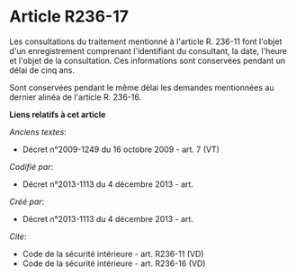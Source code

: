 # Article R236-17

Les consultations du traitement mentionné à l'article R. 236-11 font l'objet d'un enregistrement comprenant l'identifiant du
consultant, la date, l'heure et l'objet de la consultation. Ces informations sont conservées pendant un délai de cinq ans. 

Sont conservées pendant le même délai les demandes mentionnées au dernier alinéa de l'article R. 236-16.

**Liens relatifs à cet article**

_Anciens textes_:

  - Décret n°2009-1249 du 16 octobre 2009 - art. 7 (VT)

_Codifié par_:

  - Décret n°2013-1113 du 4 décembre 2013 - art.

_Créé par_:

  - Décret n°2013-1113 du 4 décembre 2013 - art.

_Cite_:

  - Code de la sécurité intérieure - art. R236-11 (VD)
  - Code de la sécurité intérieure - art. R236-16 (VD)
